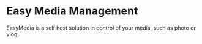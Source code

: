 # Easy Media Management
EasyMedia is a self host solution in control of your media, such as photo or vlog

